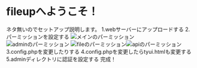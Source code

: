 ﻿# fileupへようこそ！
ネタ無いのでセットアップ説明します。
1.webサーバーにアップロードする
2.パーミッションを設定する
![メインのパーミッション](https://cf434222.cloudfree.jp/mainp.png)![adminのパーミッション](https://cf434222.cloudfree.jp/adminp.png)
![fileのパーミッション](https://cf434222.cloudfree.jp/filep.png)![apiのパーミッション](https://cf434222.cloudfree.jp/apip.png)
3.config.phpを変更したりする
4.config.phpを変更したらtyui.htmlも変更する
5.adminディレクトリに認証を設定する
完成！
